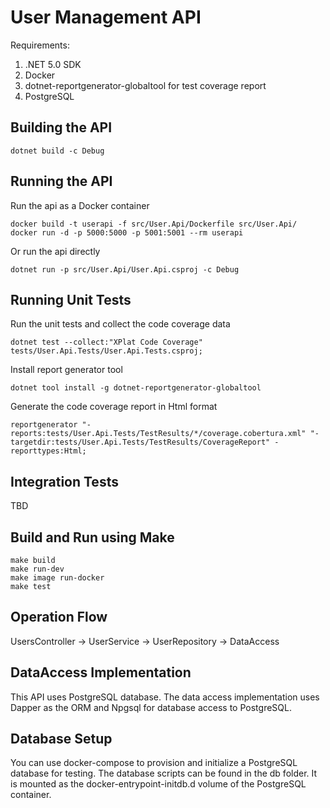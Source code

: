 # User Management API

Requirements:
1. .NET 5.0 SDK
2. Docker
3. dotnet-reportgenerator-globaltool for test coverage report
4. PostgreSQL

## Building the API

```
dotnet build -c Debug
```

## Running the API

Run the api as a Docker container
```
docker build -t userapi -f src/User.Api/Dockerfile src/User.Api/
docker run -d -p 5000:5000 -p 5001:5001 --rm userapi
```

Or run the api directly
```
dotnet run -p src/User.Api/User.Api.csproj -c Debug
```

## Running Unit Tests

Run the unit tests and collect the code coverage data
```
dotnet test --collect:"XPlat Code Coverage" tests/User.Api.Tests/User.Api.Tests.csproj;
```

Install report generator tool
```
dotnet tool install -g dotnet-reportgenerator-globaltool
```

Generate the code coverage report in Html format
```
reportgenerator "-reports:tests/User.Api.Tests/TestResults/*/coverage.cobertura.xml" "-targetdir:tests/User.Api.Tests/TestResults/CoverageReport" -reporttypes:Html;
```

## Integration Tests

TBD

## Build and Run using Make

```
make build
make run-dev
make image run-docker
make test
```

## Operation Flow

UsersController -> UserService -> UserRepository -> DataAccess

## DataAccess Implementation

This API uses PostgreSQL database. The data access implementation uses Dapper as the ORM and Npgsql for database access to PostgreSQL. 

## Database Setup

You can use docker-compose to provision and initialize a PostgreSQL database for testing. The database scripts can be found in the db folder. It is mounted as the docker-entrypoint-initdb.d volume of the PostgreSQL container. 

